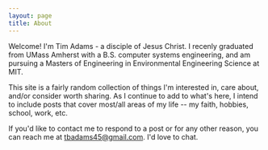 ```yaml
---
layout: page
title: About
---
```


Welcome! I'm Tim Adams - a disciple of Jesus Christ. I recenly graduated from UMass Amherst with a B.S. computer systems engineering, and am pursuing a Masters of Engineering in Environmental Engineering Science at MIT. 

This site is a fairly random collection of things I'm interested in, care about, and/or consider worth sharing. As I continue to add to what's here, I intend to include posts that cover most/all areas of my life -- my faith, hobbies, school, work, etc.

If you'd like to contact me to respond to a post or for any other reason, you can reach me at tbadams45@gmail.com. I'd love to chat.
